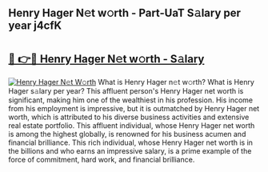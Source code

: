 ## Henry Hager N𝚎t w𝚘rth - Part-UaT S𝚊lary per year j4cfK

# <h2><a href="http://gc26igy.nevu.top/?p=Henry+Hager">🔗 👉🔴 Henry Hager N𝚎t w𝚘rth - S𝚊lary</a></h2>

[![Henry Hager N𝚎t W𝚘rth](https://i.imgur.com/Oavwk0R.jpeg)](http://gc26igy.nevu.top/?p=Henry+Hager)
What is Henry Hager n𝚎t w𝚘rth? What is Henry Hager s𝚊lary per year?
This affluent person's Henry Hager net worth is significant, making him one of the wealthiest in his profession. His income from his employment is impressive, but it is outmatched by Henry Hager net worth, which is attributed to his diverse business activities and extensive real estate portfolio. This affluent individual, whose Henry Hager net worth is among the highest globally, is renowned for his business acumen and financial brilliance. This rich individual, whose Henry Hager net worth is in the billions and who earns an impressive salary, is a prime example of the force of commitment, hard work, and financial brilliance.
